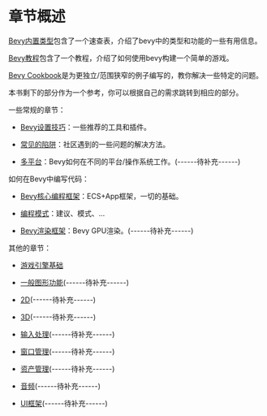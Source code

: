 # 章节概述

[Bevy内置类型](./Bevy内置类型列表.md)包含了一个速查表，介绍了bevy中的类型和功能的一些有用信息。

[Bevy教程](./bevy_tutorial.md)包含了一个教程，介绍了如何使用bevy构建一个简单的游戏。

[Bevy Cookbook](./bevy_cookbook.md)是为更独立/范围狭窄的例子编写的，教你解决一些特定的问题。

本书剩下的部分作为一个参考，你可以根据自己的需求跳转到相应的部分。

一些常规的章节：

- [Bevy设置技巧](./bevy_setup_tips.md)：一些推荐的工具和插件。

- [常见的陷阱](./common_pitfalls.md)：社区遇到的一些问题的解决方法。

- [多平台](./bevy_on_different_platforms.md)：Bevy如何在不同的平台/操作系统工作。(------待补充------)

如何在Bevy中编写代码：

- [Bevy核心编程框架](./Bevy核心编程框架.md)：ECS+App框架，一切的基础。

- [编程模式](./programming_patterns.md)：建议、模式、...

- [Bevy渲染框架](./render_framework.md)：Bevy GPU渲染。(------待补充------)

其他的章节：

- [游戏引擎基础](./game_engine_fundamentals.md)

- [一般图形功能](./general_graphics_features.md)(------待补充------)

- [2D](./2d.md)(------待补充------)

- [3D](./3d.md)(------待补充------)

- [输入处理](./input.md)(------待补充------)

- [窗口管理](./window_management.md)(------待补充------)

- [资产管理](./asset_management.md)(------待补充------)

- [音频](./audio.md)(------待补充------)

- [UI框架](./ui_framework.md)(------待补充------)